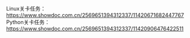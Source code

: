 Linux关卡任务：
https://www.showdoc.com.cn/2569651394312337/11420671682447767
Python关卡任务：
https://www.showdoc.com.cn/2569651394312337/11420906476422511
